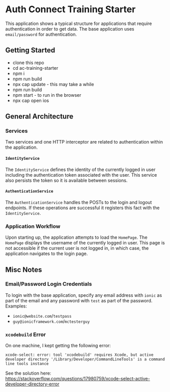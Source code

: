 # Auth Connect Training Starter

This application shows a typical structure for applications that require authentication in order to get data. The base application uses `email/password` for authentication.

## Getting Started

- clone this repo
- cd ac-training-starter
- npm i
- npm run build
- npx cap update - this may take a while
- npm run build
- npm start - to run in the browser
- npx cap open ios

## General Architecture

### Services

Two services and one HTTP interceptor are related to authentication within the application.

#### `IdentityService`

The `IdentityService` defines the identity of the currently logged in user including the authentication token associated with the user. This service also persists the token so it is available between sessions.

#### `AuthenticationService`

The `AuthenticationService` handles the POSTs to the login and logout endpoints. If these operations are successful it registers this fact with the `IdentityService`.

### Application Workflow

Upon starting up, the application attempts to load the `HomePage`. The `HomePage` displays the username of the currently logged in user. This page is not accessible if the current user is not logged in, in which case, the application navigates to the login page.

## Misc Notes

### Email/Password Login Credentials

To login with the base application, specify any email address with `ionic` as part of the email and any password with `test` as part of the password. Examples:

* `ionic@website.com`/`testpass`
* `guy@ionicframework.com`/`mctesterguy`

### `xcodebuild` Error

On one machine, I kept getting the following error:

```
xcode-select: error: tool 'xcodebuild' requires Xcode, but active developer directory '/Library/Developer/CommandLineTools' is a command line tools instance
```

See the solution here: https://stackoverflow.com/questions/17980759/xcode-select-active-developer-directory-error